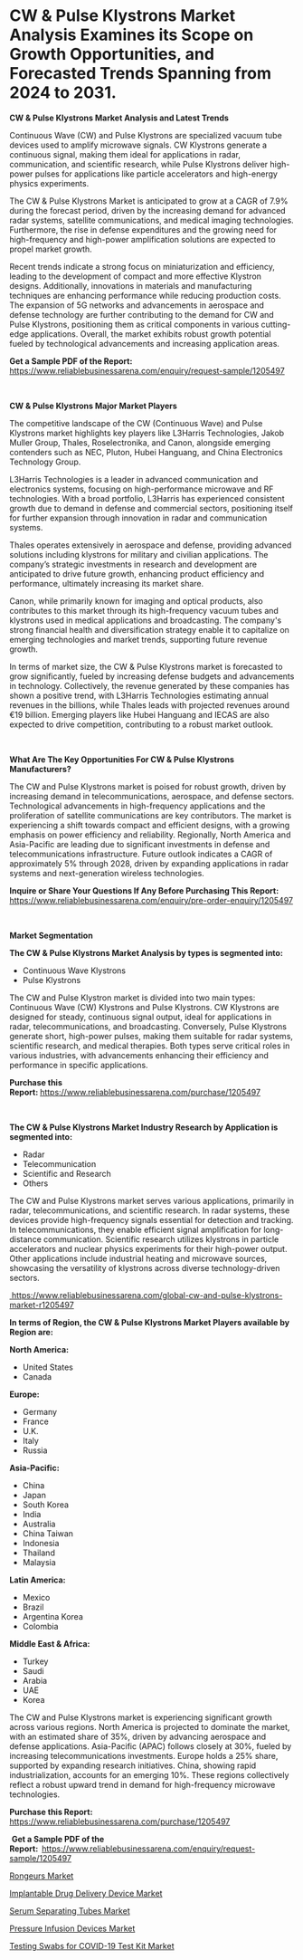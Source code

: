 <p><h1>CW & Pulse Klystrons Market Analysis Examines its Scope on Growth Opportunities, and Forecasted Trends Spanning from 2024 to 2031.</h1></p><p><strong>CW & Pulse Klystrons Market Analysis and Latest Trends</strong></p>
<p><p>Continuous Wave (CW) and Pulse Klystrons are specialized vacuum tube devices used to amplify microwave signals. CW Klystrons generate a continuous signal, making them ideal for applications in radar, communication, and scientific research, while Pulse Klystrons deliver high-power pulses for applications like particle accelerators and high-energy physics experiments. </p><p>The CW & Pulse Klystrons Market is anticipated to grow at a CAGR of 7.9% during the forecast period, driven by the increasing demand for advanced radar systems, satellite communications, and medical imaging technologies. Furthermore, the rise in defense expenditures and the growing need for high-frequency and high-power amplification solutions are expected to propel market growth. </p><p>Recent trends indicate a strong focus on miniaturization and efficiency, leading to the development of compact and more effective Klystron designs. Additionally, innovations in materials and manufacturing techniques are enhancing performance while reducing production costs. The expansion of 5G networks and advancements in aerospace and defense technology are further contributing to the demand for CW and Pulse Klystrons, positioning them as critical components in various cutting-edge applications. Overall, the market exhibits robust growth potential fueled by technological advancements and increasing application areas.</p></p>
<p><strong>Get a Sample PDF of the Report:&nbsp;</strong> <a href="https://www.reliablebusinessarena.com/enquiry/request-sample/1205497?utm_campaign=1455&utm_medium=2&utm_source=Github&utm_content=ia&utm_term=16102024&utm_id=cw-pulse-klystrons">https://www.reliablebusinessarena.com/enquiry/request-sample/1205497</a></p>
<p>&nbsp;</p>
<p><strong>CW & Pulse Klystrons Major Market Players</strong></p>
<p><p>The competitive landscape of the CW (Continuous Wave) and Pulse Klystrons market highlights key players like L3Harris Technologies, Jakob Muller Group, Thales, Roselectronika, and Canon, alongside emerging contenders such as NEC, Pluton, Hubei Hanguang, and China Electronics Technology Group.</p><p>L3Harris Technologies is a leader in advanced communication and electronics systems, focusing on high-performance microwave and RF technologies. With a broad portfolio, L3Harris has experienced consistent growth due to demand in defense and commercial sectors, positioning itself for further expansion through innovation in radar and communication systems.</p><p>Thales operates extensively in aerospace and defense, providing advanced solutions including klystrons for military and civilian applications. The company’s strategic investments in research and development are anticipated to drive future growth, enhancing product efficiency and performance, ultimately increasing its market share.</p><p>Canon, while primarily known for imaging and optical products, also contributes to this market through its high-frequency vacuum tubes and klystrons used in medical applications and broadcasting. The company's strong financial health and diversification strategy enable it to capitalize on emerging technologies and market trends, supporting future revenue growth.</p><p>In terms of market size, the CW & Pulse Klystrons market is forecasted to grow significantly, fueled by increasing defense budgets and advancements in technology. Collectively, the revenue generated by these companies has shown a positive trend, with L3Harris Technologies estimating annual revenues in the billions, while Thales leads with projected revenues around €19 billion. Emerging players like Hubei Hanguang and IECAS are also expected to drive competition, contributing to a robust market outlook.</p></p>
<p>&nbsp;</p>
<p><strong>What Are The Key Opportunities For CW & Pulse Klystrons Manufacturers?</strong></p>
<p><p>The CW and Pulse Klystrons market is poised for robust growth, driven by increasing demand in telecommunications, aerospace, and defense sectors. Technological advancements in high-frequency applications and the proliferation of satellite communications are key contributors. The market is experiencing a shift towards compact and efficient designs, with a growing emphasis on power efficiency and reliability. Regionally, North America and Asia-Pacific are leading due to significant investments in defense and telecommunications infrastructure. Future outlook indicates a CAGR of approximately 5% through 2028, driven by expanding applications in radar systems and next-generation wireless technologies.</p></p>
<p><strong>Inquire or Share Your Questions If Any Before Purchasing This Report:</strong> <a href="https://www.reliablebusinessarena.com/enquiry/pre-order-enquiry/1205497?utm_campaign=1455&utm_medium=2&utm_source=Github&utm_content=ia&utm_term=16102024&utm_id=cw-pulse-klystrons">https://www.reliablebusinessarena.com/enquiry/pre-order-enquiry/1205497</a></p>
<p>&nbsp;</p>
<p><strong>Market Segmentation</strong></p>
<p><strong>The CW & Pulse Klystrons Market Analysis by types is segmented into:</strong></p>
<p><ul><li>Continuous Wave Klystrons</li><li>Pulse Klystrons</li></ul></p>
<p><p>The CW and Pulse Klystron market is divided into two main types: Continuous Wave (CW) Klystrons and Pulse Klystrons. CW Klystrons are designed for steady, continuous signal output, ideal for applications in radar, telecommunications, and broadcasting. Conversely, Pulse Klystrons generate short, high-power pulses, making them suitable for radar systems, scientific research, and medical therapies. Both types serve critical roles in various industries, with advancements enhancing their efficiency and performance in specific applications.</p></p>
<p><strong>Purchase this Report:&nbsp;</strong><a href="https://www.reliablebusinessarena.com/purchase/1205497?utm_campaign=1455&utm_medium=2&utm_source=Github&utm_content=ia&utm_term=16102024&utm_id=cw-pulse-klystrons">https://www.reliablebusinessarena.com/purchase/1205497</a></p>
<p>&nbsp;</p>
<p><strong>The CW & Pulse Klystrons Market Industry Research by Application is segmented into:</strong></p>
<p><ul><li>Radar</li><li>Telecommunication</li><li>Scientific and Research</li><li>Others</li></ul></p>
<p><p>The CW and Pulse Klystrons market serves various applications, primarily in radar, telecommunications, and scientific research. In radar systems, these devices provide high-frequency signals essential for detection and tracking. In telecommunications, they enable efficient signal amplification for long-distance communication. Scientific research utilizes klystrons in particle accelerators and nuclear physics experiments for their high-power output. Other applications include industrial heating and microwave sources, showcasing the versatility of klystrons across diverse technology-driven sectors.</p></p>
<p><a href="https://www.reliablebusinessarena.com/global-cw-and-pulse-klystrons-market-r1205497?utm_campaign=1455&utm_medium=2&utm_source=Github&utm_content=ia&utm_term=16102024&utm_id=cw-pulse-klystrons">&nbsp;https://www.reliablebusinessarena.com/global-cw-and-pulse-klystrons-market-r1205497</a></p>
<p><strong>In terms of Region, the CW & Pulse Klystrons Market Players available by Region are:</strong></p>
<p>
    <p> <strong> North America: </strong>
        <ul>
            <li>United States</li>
            <li>Canada</li>
        </ul>
        </p> 
    <p> <strong> Europe: </strong>
        <ul>
            <li>Germany</li>
            <li>France</li>
            <li>U.K.</li>
            <li>Italy</li>
            <li>Russia</li>
        </ul>
        </p> 
    <p> <strong> Asia-Pacific: </strong>
        <ul>
            <li>China</li>
            <li>Japan</li>
            <li>South Korea</li>
            <li>India</li>
            <li>Australia</li>
            <li>China Taiwan</li>
            <li>Indonesia</li>
            <li>Thailand</li>
            <li>Malaysia</li>
        </ul>
        </p> 
    <p> <strong> Latin America: </strong>
        <ul>
            <li>Mexico</li>
            <li>Brazil</li>
            <li>Argentina Korea</li>
            <li>Colombia</li>
        </ul>
        </p> 
    <p> <strong> Middle East & Africa: </strong>
        <ul>
            <li>Turkey</li>
            <li>Saudi</li>
            <li>Arabia</li>
            <li>UAE</li>
            <li>Korea</li>
        </ul>
    </p>
    </p>
<p><p>The CW and Pulse Klystrons market is experiencing significant growth across various regions. North America is projected to dominate the market, with an estimated share of 35%, driven by advancing aerospace and defense applications. Asia-Pacific (APAC) follows closely at 30%, fueled by increasing telecommunications investments. Europe holds a 25% share, supported by expanding research initiatives. China, showing rapid industrialization, accounts for an emerging 10%. These regions collectively reflect a robust upward trend in demand for high-frequency microwave technologies.</p></p>
<p><strong>Purchase this Report: </strong><a href="https://www.reliablebusinessarena.com/purchase/1205497?utm_campaign=1455&utm_medium=2&utm_source=Github&utm_content=ia&utm_term=16102024&utm_id=cw-pulse-klystrons">https://www.reliablebusinessarena.com/purchase/1205497</a></p>
<p>&nbsp;<strong>Get a Sample PDF of the Report:&nbsp;&nbsp;</strong><a href="https://www.reliablebusinessarena.com/enquiry/request-sample/1205497?utm_campaign=1455&utm_medium=2&utm_source=Github&utm_content=ia&utm_term=16102024&utm_id=cw-pulse-klystrons">https://www.reliablebusinessarena.com/enquiry/request-sample/1205497</a></p>
<p><strong></strong></p>
<p><p><a href="https://www.linkedin.com/pulse/rongeurs-market-strategic-insights-product-evolution-segmentation-r2wcf?trk=public_post_embed_feed-article-content&utm_campaign=1455&utm_medium=2&utm_source=Github&utm_content=ia&utm_term=16102024&utm_id=cw-pulse-klystrons">Rongeurs Market</a></p><p><a href="https://www.linkedin.com/pulse/implantable-drug-delivery-device-mosaic-piecing-together-global-vsvmf?trk=public_post_embed_feed-article-content&utm_campaign=1455&utm_medium=2&utm_source=Github&utm_content=ia&utm_term=16102024&utm_id=cw-pulse-klystrons">Implantable Drug Delivery Device Market</a></p><p><a href="https://www.linkedin.com/pulse/serum-separating-tubes-revenue-growth-report-2024-2031-nwxrf?trk=public_post_embed_feed-article-content&utm_campaign=1455&utm_medium=2&utm_source=Github&utm_content=ia&utm_term=16102024&utm_id=cw-pulse-klystrons">Serum Separating Tubes Market</a></p><p><a href="https://www.linkedin.com/pulse/market-insights-global-pressure-infusion-devices-forecast-2dvpf?trk=public_post_embed_feed-article-content&utm_campaign=1455&utm_medium=2&utm_source=Github&utm_content=ia&utm_term=16102024&utm_id=cw-pulse-klystrons">Pressure Infusion Devices Market</a></p><p><a href="https://www.linkedin.com/pulse/testing-swabs-covid-19-test-kit-market-global-insights-regional-394re?trk=public_post_embed_feed-article-content&utm_campaign=1455&utm_medium=2&utm_source=Github&utm_content=ia&utm_term=16102024&utm_id=cw-pulse-klystrons">Testing Swabs for COVID-19 Test Kit Market</a></p></p>